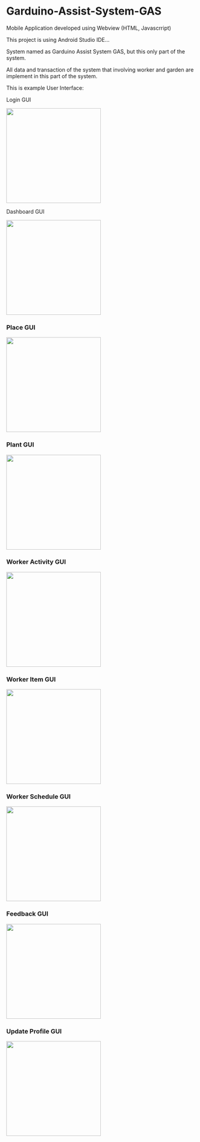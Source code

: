 # Garduino-Assist-System-GAS

Mobile Application developed using Webview (HTML, Javascrript)

This project is using Android Studio IDE...

System named as Garduino Assist System GAS, but this only part of the system.

All data and transaction of the system that involving worker and garden are implement in this part of the system.

This is example User Interface:

<p>Login GUI</p>
<img src="https://github.com/Syahiddan/Garduino-Assist-System-GAS/blob/master/GUI/login.png" width="250">

<p>Dashboard GUI</p>
<img src="https://github.com/Syahiddan/Garduino-Assist-System-GAS/blob/master/GUI/dashboard.png" width="250">

<h3>Place GUI</h3>
<img src="https://github.com/Syahiddan/Garduino-Assist-System-GAS/blob/master/GUI/PlaceActivity.png" width="250">

<h3>Plant GUI</h3>
<img src="https://github.com/Syahiddan/Garduino-Assist-System-GAS/blob/master/GUI/PlantActivity.png" width="250">

<h3>Worker Activity GUI</h3>
<img src="https://github.com/Syahiddan/Garduino-Assist-System-GAS/blob/master/GUI/WorkerActivity.png" width="250">

<h3>Worker Item GUI</h3>
<img src="https://github.com/Syahiddan/Garduino-Assist-System-GAS/blob/master/GUI/WorkerItem.png" width="250">

<h3>Worker Schedule GUI</h3>
<img src="https://github.com/Syahiddan/Garduino-Assist-System-GAS/blob/master/GUI/WorkerSchedule.png" width="250">
<h3>Feedback GUI</h3>
<img src="https://github.com/Syahiddan/Garduino-Assist-System-GAS/blob/master/GUI/feedbackActivity.png" width="250">

<h3>Update Profile GUI</h3>
<img src="https://github.com/Syahiddan/Garduino-Assist-System-GAS/blob/master/GUI/updateProfileActivity.png" width="250">
